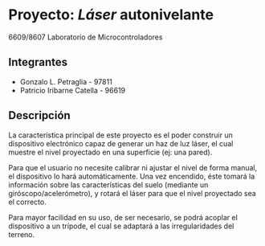 # Proyecto: _Láser_ autonivelante

6609/8607 Laboratorio de Microcontroladores

## Integrantes

- Gonzalo L. Petraglia - 97811
- Patricio Iribarne Catella - 96619

## Descripción

La característica principal de este proyecto es el poder construir un dispositivo electrónico capaz de generar un haz de luz láser, el cual muestre el nivel proyectado en una superficie (ej: una pared).

Para que el usuario no necesite calibrar ni ajustar el nivel de forma manual, el dispositivo lo hará automáticamente. Una vez encendido, éste tomará la información sobre las características del suelo (mediante un giróscopo/acelerómetro), y rotará el láser para que el nivel proyectado sea el correcto.

Para mayor facilidad en su uso, de ser necesario, se podrá acoplar el dispositivo a un trípode, el cual se adaptará a las irregularidades del terreno.

